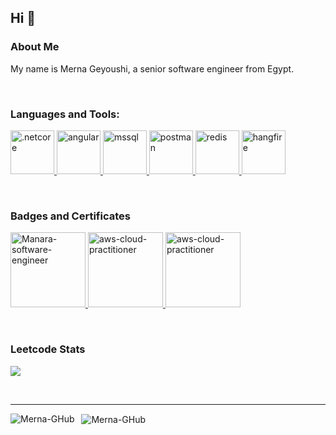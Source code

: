 <a name="readme-top"></a>

<!-- PROJECT LOGO -->
## Hi :wave:
<!--<img src="https://media.giphy.com/media/dWNtfE71HBbzn9VMcT/giphy.gif" alt="cat-waving" width="20" height="20">  -->


<!-- ABOUT THE PROJECT -->
### About Me

My name is Merna Geyoushi, a senior software engineer from Egypt.


<!--
### Technologies and Frameworks

[![.NET][NET.com]][NET-url] [![Angular][Angular.io]][Angular-url]
<!-- [![Bootstrap][Bootstrap.com]][Bootstrap-url] [![JQuery][JQuery.com]][JQuery-url]-->


<!-- CONTACT -->
<!-- ### Contact -->
<!-- 
Project Link: [https://github.com/Merna-GHub/Intro/](https://github.com/merna-ghub/Intro)
<br/> -->

<!-- [![LinkedIn][linkedin-shield]][linkedin-url]-->

<!--
<p align="right">(<a href="#readme-top">back to top</a>)</p>
-->


<!-- MARKDOWN LINKS & IMAGES -->
<!-- https://www.markdownguide.org/basic-syntax/#reference-style-links -->
[contributors-shield]: https://img.shields.io/github/contributors/othneildrew/Best-README-Template.svg?style=for-the-badge
[contributors-url]: https://github.com/othneildrew/Best-README-Template/graphs/contributors
[forks-shield]: https://img.shields.io/github/forks/othneildrew/Best-README-Template.svg?style=for-the-badge
[forks-url]: https://github.com/othneildrew/Best-README-Template/network/members
[stars-shield]: https://img.shields.io/github/stars/othneildrew/Best-README-Template.svg?style=for-the-badge
[stars-url]: https://github.com/othneildrew/Best-README-Template/stargazers
[issues-shield]: https://img.shields.io/github/issues/othneildrew/Best-README-Template.svg?style=for-the-badge
[issues-url]: https://github.com/othneildrew/Best-README-Template/issues
[license-shield]: https://img.shields.io/github/license/othneildrew/Best-README-Template.svg?style=for-the-badge
[license-url]: https://github.com/othneildrew/Best-README-Template/blob/master/LICENSE.txt
[linkedin-shield]: https://img.shields.io/badge/-LinkedIn-black.svg?style=for-the-badge&logo=linkedin&colorB=0077B5
[linkedin-url]: https://linkedin.com/in/mernageyoushi
[product-screenshot]: images/screenshot.png
[Angular.io]: https://img.shields.io/badge/Angular-DD0031?style=for-the-badge&logo=angular&logoColor=white
[Angular-url]: https://angular.io/
[NET.com]: https://img.shields.io/badge/.NET-5C2D91?style=for-the-badge&logo=.net&logoColor=white
[NET-url]: https://dotnet.microsoft.com/en-us/apps/aspnet
[Bootstrap.com]: https://img.shields.io/badge/Bootstrap-563D7C?style=for-the-badge&logo=bootstrap&logoColor=white
[Bootstrap-url]: https://getbootstrap.com
[JQuery.com]: https://img.shields.io/badge/jQuery-0769AD?style=for-the-badge&logo=jquery&logoColor=white
[JQuery-url]: https://jquery.com 

&nbsp;
<h3 align="left">Languages and Tools:</h3>

<p align="left"> 
  <a href="https://dotnet.microsoft.com/en-us/download" target="_blank" rel="noreferrer">
  <img src="https://upload.wikimedia.org/wikipedia/commons/thumb/7/7d/Microsoft_.NET_logo.svg/250px-Microsoft_.NET_logo.svg.png" alt=".netcore" width="auto" height="70"/> 
  </a> 

   <a href="https://www.angular.io/" target="_blank" rel="noreferrer">
  <img src="https://cdn.prod.website-files.com/62876589ec366575fa309b1e/65cbc63ea7d2271f5898837b_Angular%20JS.svg" alt="angular" width="auto" height="70"/> </a> 
  
  
  <a href="https://www.microsoft.com/en-us/sql-server" target="_blank" rel="noreferrer">
  <img src="https://upload.wikimedia.org/wikipedia/commons/thumb/4/41/Microsoft_SQL_Server_2025_icon.svg/1200px-Microsoft_SQL_Server_2025_icon.svg.png" alt="mssql" width="auto" height="70"/> </a> 
  
  <a href="https://www.postman.com/" target="_blank" rel="noreferrer">
  <img src="https://cdn.iconscout.com/icon/free/png-256/free-postman-logo-icon-download-in-svg-png-gif-file-formats--technology-social-media-company-vol-5-pack-logos-icons-3030217.png?f=webp" alt="postman" width="auto" height="70"/> 
  </a> 
  
  <a href="https://redis.io/" target="_blank" rel="noreferrer">
  <img src="https://dt-cdn.net/hub/logos/redis-open-source.png" alt="redis" width="auto" height="70"/> 
  </a> 
  
  <a href="https://www.hangfire.io/" target="_blank" rel="noreferrer">
  <img src="https://encrypted-tbn0.gstatic.com/images?q=tbn:ANd9GcR5nF5ZgK1KJhtzBwuVrrT5f60WbD1Ri_lSGA&s" alt="hangfire" width="auto" height="70"/> 
  </a> 

</p>

&nbsp;
<h3 align="left">Badges and Certificates</h3>

<p>
   <a href="https://www.credly.com/badges/4b60570a-cafe-49fe-b9ee-4bf80729d129/public_url" target="_blank" rel="noreferrer">
    <img src="https://images.credly.com/images/c91c5a3f-1026-4d8a-9669-b94ec05636e9/badge-1_2x_1__1_.png" alt="Manara-software-engineer" width="auto" height="120"/> 
  </a> 
   <a href="https://www.credly.com/badges/e9c03bbd-e24c-417e-9b9b-f233bc79252c/public_url" target="_blank" rel="noreferrer">
    <img src="https://images.credly.com/size/680x680/images/00634f82-b07f-4bbd-a6bb-53de397fc3a6/image.png" alt="aws-cloud-practitioner" width="auto" height="120"/> 
  </a> 
   <a href="https://www.credly.com/badges/e9c03bbd-e24c-417e-9b9b-f233bc79252c/public_url" target="_blank" rel="noreferrer">
    <img src="https://images.credly.com/images/99f74b86-46d7-429d-9d43-2ed446b35af9/blob" alt="aws-cloud-practitioner" width="auto" height="120"/> 
  </a> 
</p>

&nbsp;
&nbsp;
<h3 align="left">Leetcode Stats</h3>

![](https://leetcard.jacoblin.cool/mrngsh?theme=radical&font=Chenla&ext=heatmap)


&nbsp;
&nbsp;
<hr>
<p>
  <img align="left" src="https://github-readme-stats.vercel.app/api/top-langs?username=Merna-GHub&show_icons=true&locale=en&layout=compact" alt="Merna-GHub" />
</p>

<p>
  &nbsp;
  <img align="center" src="https://github-readme-stats.vercel.app/api?username=Merna-GHub&show_icons=true&locale=en&layout=compact" alt="Merna-GHub" />
</p>

